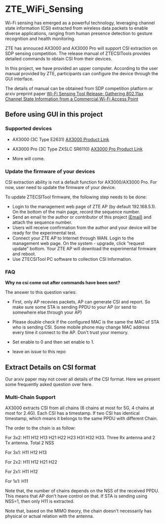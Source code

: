 # ZTE_WiFi_Sensing

Wi-Fi sensing has emerged as a powerful technology, leveraging channel state information (CSI) extracted from
wireless data packets to enable diverse applications, ranging from human presence detection to gesture recognition and health monitoring.

ZTE has annouced AX3000 and AX3000 Pro will support CSI extraction on SDP sensing competition. The release manual of ZTECSITools provides detailed commands to obtain CSI from their devices. 

In this project, we have provided an upper computer. According to the user manual provided by ZTE, participants can configure the device through the GUI interface.

The details of manual can be obtained from SDP competition platform or arxiv preprint paper [Wi-Fi Sensing Tool Release: Gathering 802.11ax Channel State Information from a Commercial Wi-Fi Access Point](https://arxiv.org/pdf/2506.16957)

## Before using GUI in this project

### Supported devices
- AX3000 (3C Type E2631) [AX3000 Product Link](https://item.jd.com/100022746195.html)

- AX3000 Pro (3C Type ZXSLC SR6110) [AX3000 Pro Product Link](https://item.jd.com/100071901001.html)

- More will come.

### Update the firmware of your devices

CSI extraction ability is not a default function for AX3000/AX3000 Pro. For now, user need to update the firmware of your device. 

To update ZTECSITool firmware, the following step needs
to be done:


- Login to the management web page of ZTE AP (by
default 192.168.5.1). On the bottom of the main page,
record the sequence number.
- Send an email to the author or contributor of this project [(Email)](zs.wang.prc@gmail.com) and attach
the sequence number.
- Users will receive confirmation from the author and your
device will be ready for the experimental test.
- Connect your ZTE AP to Internet through WAN. Login
to the management web page. On the system - upgrade,
click ”request update” bottom. Your ZTE AP will download the experimental firmware and reboot.
- Use ZTECSITool PC software to collection CSI Information.

### FAQ

**Why no csi come out after commands have been sent?**

The answer to this question varies:

- First, only AP recevies packets, AP can generate CSI and report. So make sure some STA is sending PPDU to your AP (or send to somewhere else through your AP)

- Please double check if the configured MAC is the same the MAC of STA who is sending CSI. Some mobile phone may change MAC address every time it connect to the AP. Don't trust your memory.

- Set enable to 0 and then set enable to 1. 

- leave an issue to this repo

## Extract Details on CSI format

Our arxiv paper may not cover all details of the CSI format. Here we present some frequently asked question over here. 

### Multi-Chain Support

AX3000 extracts CSI from all chains (6 chains at most for 5G, 4 chains at most for 2.4G). Each CSI has a timestamp. If two CSI has identical timestamp, which means it belongs to the same PPDU with different Chain. 

The order to the chain is as follow: 

For 3x2: H11 H12 H13 H21 H22 H23 H31 H32 H33. Three Rx antenna and 2 Tx antenna. Total 2 NSS

For 3x1: H11 H12 H13

For 2x2: H11 H12 H21 H22

For 2x1: H11 H12

For 1x1: H11


Note that, the number of chains depends on the NSS of the received PPDU. This means that AP don't have control on that. If STA is sending using NSS=1, then only H11 is extracted. 

Note that, based on the MIMO theory, the chain doesn't necessarily has physical or actual relation with the antenna. 



